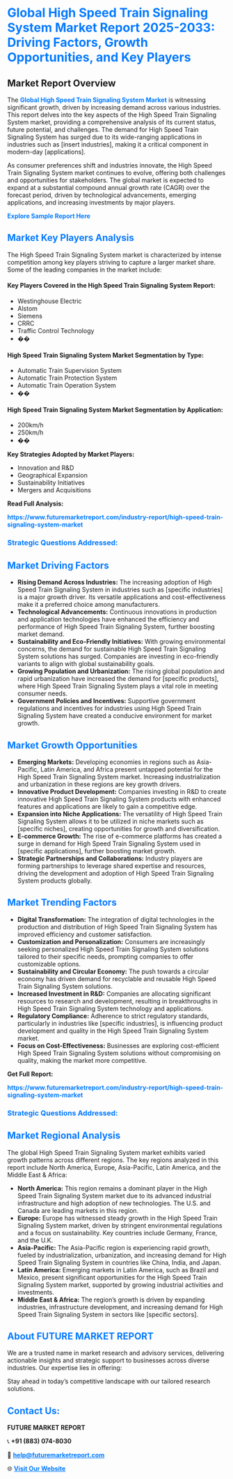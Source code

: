 <h1 style="color: #007BFF;">Global High Speed Train Signaling System Market Report 2025-2033: Driving Factors, Growth Opportunities, and Key Players</h1>

<section id="overview">
<h2>Market Report Overview</h2>
<p>The <a href="https://www.futuremarketreport.com/industry-report/high-speed-train-signaling-system-market" style="color: #007BFF; text-decoration: none;"><strong>Global High Speed Train Signaling System Market</strong></a> is witnessing significant growth, driven by increasing demand across various industries. This report delves into the key aspects of the High Speed Train Signaling System market, providing a comprehensive analysis of its current status, future potential, and challenges. The demand for High Speed Train Signaling System has surged due to its wide-ranging applications in industries such as [insert industries], making it a critical component in modern-day [applications].</p>
<p>As consumer preferences shift and industries innovate, the High Speed Train Signaling System market continues to evolve, offering both challenges and opportunities for stakeholders. The global market is expected to expand at a substantial compound annual growth rate (CAGR) over the forecast period, driven by technological advancements, emerging applications, and increasing investments by major players.</p>
</section>

<section id="overview">
<p><a href="https://www.futuremarketreport.com/request-sample/reportId=118574" style="color: #007BFF; text-decoration: none;"><strong>Explore Sample Report Here</strong></a></p>
</section>

<section id="key-players">
<h2 style="color: #007BFF;">Market Key Players Analysis</h2>
<p>The High Speed Train Signaling System market is characterized by intense competition among key players striving to capture a larger market share. Some of the leading companies in the market include:</p>
<h4>Key Players Covered in the High Speed Train Signaling System Report:</h4>
<ul><li>Westinghouse Electric</li><li>Alstom</li><li>Siemens</li><li>CRRC</li><li>Traffic Control Technology</li><li>��</li></ul>
<h4>High Speed Train Signaling System Market Segmentation by Type:</h4>
<ul><li>Automatic Train Supervision System</li><li>Automatic Train Protection System</li><li>Automatic Train Operation System</li><li>��</li></ul>

<h4>High Speed Train Signaling System Market Segmentation by Application:</h4>
<ul><li>200km/h</li><li>250km/h</li><li>��</li></ul>
<p><strong>Key Strategies Adopted by Market Players:</strong></p>
<ul>
<li>Innovation and R&D</li>
<li>Geographical Expansion</li>
<li>Sustainability Initiatives</li>
<li>Mergers and Acquisitions</li>
</ul>
</section>

<section>
<p><strong>Read Full Analysis: </strong></p><a href="https://www.futuremarketreport.com/industry-report/high-speed-train-signaling-system-market" style="color: #007BFF; text-decoration: none;"><strong>https://www.futuremarketreport.com/industry-report/high-speed-train-signaling-system-market</strong></a>
<h3 style="color: #007BFF;">Strategic Questions Addressed:</h3>
</section>

<section id="driving-factors">
<h2 style="color: #007BFF;">Market Driving Factors</h2>
<ul>
<li><strong>Rising Demand Across Industries:</strong> The increasing adoption of High Speed Train Signaling System in industries such as [specific industries] is a major growth driver. Its versatile applications and cost-effectiveness make it a preferred choice among manufacturers.</li>
<li><strong>Technological Advancements:</strong> Continuous innovations in production and application technologies have enhanced the efficiency and performance of High Speed Train Signaling System, further boosting market demand.</li>
<li><strong>Sustainability and Eco-Friendly Initiatives:</strong> With growing environmental concerns, the demand for sustainable High Speed Train Signaling System solutions has surged. Companies are investing in eco-friendly variants to align with global sustainability goals.</li>
<li><strong>Growing Population and Urbanization:</strong> The rising global population and rapid urbanization have increased the demand for [specific products], where High Speed Train Signaling System plays a vital role in meeting consumer needs.</li>
<li><strong>Government Policies and Incentives:</strong> Supportive government regulations and incentives for industries using High Speed Train Signaling System have created a conducive environment for market growth.</li>
</ul>
</section>

<section id="growth-opportunities">
<h2 style="color: #007BFF;">Market Growth Opportunities</h2>
<ul>
<li><strong>Emerging Markets:</strong> Developing economies in regions such as Asia-Pacific, Latin America, and Africa present untapped potential for the High Speed Train Signaling System market. Increasing industrialization and urbanization in these regions are key growth drivers.</li>
<li><strong>Innovative Product Development:</strong> Companies investing in R&D to create innovative High Speed Train Signaling System products with enhanced features and applications are likely to gain a competitive edge.</li>
<li><strong>Expansion into Niche Applications:</strong> The versatility of High Speed Train Signaling System allows it to be utilized in niche markets such as [specific niches], creating opportunities for growth and diversification.</li>
<li><strong>E-commerce Growth:</strong> The rise of e-commerce platforms has created a surge in demand for High Speed Train Signaling System used in [specific applications], further boosting market growth.</li>
<li><strong>Strategic Partnerships and Collaborations:</strong> Industry players are forming partnerships to leverage shared expertise and resources, driving the development and adoption of High Speed Train Signaling System products globally.</li>
</ul>
</section>

<section id="trending-factors">
<h2 style="color: #007BFF;">Market Trending Factors</h2>
<ul>
<li><strong>Digital Transformation:</strong> The integration of digital technologies in the production and distribution of High Speed Train Signaling System has improved efficiency and customer satisfaction.</li>
<li><strong>Customization and Personalization:</strong> Consumers are increasingly seeking personalized High Speed Train Signaling System solutions tailored to their specific needs, prompting companies to offer customizable options.</li>
<li><strong>Sustainability and Circular Economy:</strong> The push towards a circular economy has driven demand for recyclable and reusable High Speed Train Signaling System solutions.</li>
<li><strong>Increased Investment in R&D:</strong> Companies are allocating significant resources to research and development, resulting in breakthroughs in High Speed Train Signaling System technology and applications.</li>
<li><strong>Regulatory Compliance:</strong> Adherence to strict regulatory standards, particularly in industries like [specific industries], is influencing product development and quality in the High Speed Train Signaling System market.</li>
<li><strong>Focus on Cost-Effectiveness:</strong> Businesses are exploring cost-efficient High Speed Train Signaling System solutions without compromising on quality, making the market more competitive.</li>
</ul>
</section>

<section>
<p><strong>Get Full Report: </strong></p><a href="https://www.futuremarketreport.com/industry-report/high-speed-train-signaling-system-market" style="color: #007BFF; text-decoration: none;"><strong>https://www.futuremarketreport.com/industry-report/high-speed-train-signaling-system-market</strong></a>
<h3 style="color: #007BFF;">Strategic Questions Addressed:</h3>
</section>


<section id="regional-analysis">
<h2 style="color: #007BFF;">Market Regional Analysis</h2>
<p>The global High Speed Train Signaling System market exhibits varied growth patterns across different regions. The key regions analyzed in this report include North America, Europe, Asia-Pacific, Latin America, and the Middle East & Africa:</p>
<ul>
<li><strong>North America:</strong> This region remains a dominant player in the High Speed Train Signaling System market due to its advanced industrial infrastructure and high adoption of new technologies. The U.S. and Canada are leading markets in this region.</li>
<li><strong>Europe:</strong> Europe has witnessed steady growth in the High Speed Train Signaling System market, driven by stringent environmental regulations and a focus on sustainability. Key countries include Germany, France, and the U.K.</li>
<li><strong>Asia-Pacific:</strong> The Asia-Pacific region is experiencing rapid growth, fueled by industrialization, urbanization, and increasing demand for High Speed Train Signaling System in countries like China, India, and Japan.</li>
<li><strong>Latin America:</strong> Emerging markets in Latin America, such as Brazil and Mexico, present significant opportunities for the High Speed Train Signaling System market, supported by growing industrial activities and investments.</li>
<li><strong>Middle East & Africa:</strong> The region’s growth is driven by expanding industries, infrastructure development, and increasing demand for High Speed Train Signaling System in sectors like [specific sectors].</li>
</ul>
</section>

<footer>
<h2 style="color: #007BFF;">About FUTURE MARKET REPORT</h2>
<p>We are a trusted name in market research and advisory services, delivering actionable insights and strategic support to businesses across diverse industries. Our expertise lies in offering:</p>

<p>Stay ahead in today’s competitive landscape with our tailored research solutions.</p>

<h2 style="color: #007BFF;">Contact Us:</h2>
<p><strong>FUTURE MARKET REPORT</strong></p>
<p>📞 <strong>+91 (883) 074-8030</strong></p>
<p>📧 <strong><a href="mailto:help@futuremarketreport.com" style="color: #007BFF;">help@futuremarketreport.com</a></strong></p>
<p>🌐 <strong><a href="https://www.futuremarketreport.com/" style="color: #007BFF;">Visit Our Website</a></strong></p>
</footer>